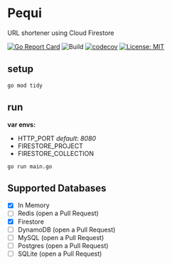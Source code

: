 # Pequi
URL shortener using Cloud Firestore

[![Go Report Card](https://goreportcard.com/badge/github.com/noverde/pequi)](https://goreportcard.com/badge/github.com/noverde/pequi)
![Build](https://github.com/noverde/pequi/workflows/Build/badge.svg?branch=master&event=push)
[![codecov](https://codecov.io/gh/noverde/pequi/branch/master/graph/badge.svg)](https://codecov.io/gh/noverde/pequi)
[![License: MIT](https://img.shields.io/badge/License-MIT-yellow.svg)](https://opensource.org/licenses/MIT)

## setup

```
go mod tidy
```

## run

**var envs:**
- HTTP_PORT _default: 8080_
- FIRESTORE_PROJECT
- FIRESTORE_COLLECTION

```
go run main.go
```

## Supported Databases

- [x] In Memory
- [ ] Redis (open a Pull Request)
- [x] Firestore
- [ ] DynamoDB (open a Pull Request)
- [ ] MySQL (open a Pull Request)
- [ ] Postgres (open a Pull Request)
- [ ] SQLite (open a Pull Request)
